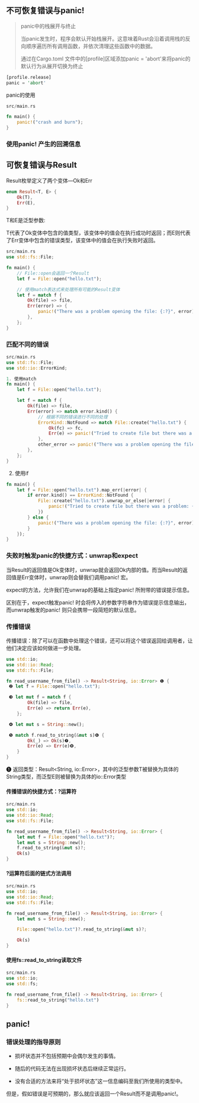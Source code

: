 ## 不可恢复错误与panic!

> panic中的栈展开与终止
> 
> 当panic发生时，程序会默认开始栈展开。这意味着Rust会沿着调用栈的反向顺序遍历所有调用函数，并依次清理这些函数中的数据。
>
> 通过在Cargo.toml 文件中的[profile]区域添加panic = 'abort'来将panic的默认行为从展开切换为终止

```rust
[profile.release]
panic = 'abort'
```

panic的使用
```rust
src/main.rs

fn main() {
    panic!("crash and burn");
}
```

### 使用panic! 产生的回溯信息

## 可恢复错误与Result

Result枚举定义了两个变体—Ok和Err
```rust
enum Result<T, E> {
    Ok(T),
    Err(E),
}
```
T和E是泛型参数:

T代表了Ok变体中包含的值类型，该变体中的值会在执行成功时返回；而E则代表了Err变体中包含的错误类型，该变体中的值会在执行失败时返回。

```rust
src/main.rs
use std::fs::File;

fn main() {
    // File::open会返回一个Result
    let f = File::open("hello.txt");

    // 使用match表达式来处理所有可能的Result变体
    let f = match f {
        Ok(file) => file,
        Err(error) => {
            panic!("There was a problem opening the file: {:?}", error)
        },
    };
}
```

### 匹配不同的错误
```rust
src/main.rs
use std::fs::File;
use std::io::ErrorKind;

1. 使用match
fn main() {
    let f = File::open("hello.txt");

    let f = match f {
        Ok(file) => file,
        Err(error) => match error.kind() {
            // 根据不同的错误进行不同的处理
            ErrorKind::NotFound => match File::create("hello.txt") {
                Ok(fc) => fc,
                Err(e) => panic!("Tried to create file but there was a problem: {:?}", e),
            },
            other_error => panic!("There was a problem opening the file: {:?}", other_error),
        },
    };
}
```

2. 使用if
```rust
fn main() {
    let f = File::open("hello.txt").map_err(|error| {
        if error.kind() == ErrorKind::NotFound {
            File::create("hello.txt").unwrap_or_else(|error| {
                panic!("Tried to create file but there was a problem: {:?}", error);
            })
        } else {
            panic!("There was a problem opening the file: {:?}", error);
        }
    });
}
```

### 失败时触发panic的快捷方式：unwrap和expect
当Result的返回值是Ok变体时，unwrap就会返回Ok内部的值。而当Result的返回值是Err变体时，unwrap则会替我们调用panic! 宏。

expect的方法，允许我们在unwrap的基础上指定panic! 所附带的错误提示信息。

区别在于，expect触发panic! 时会将传入的参数字符串作为错误提示信息输出，而unwrap触发的panic! 则只会携带一段简短的默认信息。

### 传播错误
传播错误：除了可以在函数中处理这个错误，还可以将这个错误返回给调用者，让他们决定应该如何做进一步处理。

```rust
use std::io;
use std::io::Read;
use std::fs::File;

fn read_username_from_file() -> Result<String, io::Error> ❶ {
 ❷ let f = File::open("hello.txt");

 ❸ let mut f = match f {
        Ok(file) => file,
        Err(e) => return Err(e),
    };

 ❹ let mut s = String::new();

 ❺ match f.read_to_string(&mut s)❻ {
        Ok(_) => Ok(s)❼,
        Err(e) => Err(e)❽,
    }
}
```
❶ 返回类型：Result<String, io::Error>，其中的泛型参数T被替换为具体的String类型，而泛型E则被替换为具体的io::Error类型

#### 传播错误的快捷方式：?运算符
```rust
src/main.rs
use std::io;
use std::io::Read;
use std::fs::File;

fn read_username_from_file() -> Result<String, io::Error> {
    let mut f = File::open("hello.txt")?;
    let mut s = String::new();
    f.read_to_string(&mut s)?;
    Ok(s)
}
```

#### ?运算符后面的链式方法调用
```rust
src/main.rs
use std::io;
use std::io::Read;
use std::fs::File;

fn read_username_from_file() -> Result<String, io::Error> {
    let mut s = String::new();

    File::open("hello.txt")?.read_to_string(&mut s)?;

    Ok(s)
}
```

#### 使用fs::read_to_string读取文件

```rust
src/main.rs
use std::io;
use std::fs;

fn read_username_from_file() -> Result<String, io::Error> {
    fs::read_to_string("hello.txt")
}
```

## panic!

### 错误处理的指导原则
* 损坏状态并不包括预期中会偶尔发生的事情。

* 随后的代码无法在出现损坏状态后继续正常运行。

* 没有合适的方法来将“处于损坏状态”这一信息编码至我们所使用的类型中。

但是，假如错误是可预期的，那么就应该返回一个Result而不是调用panic!。